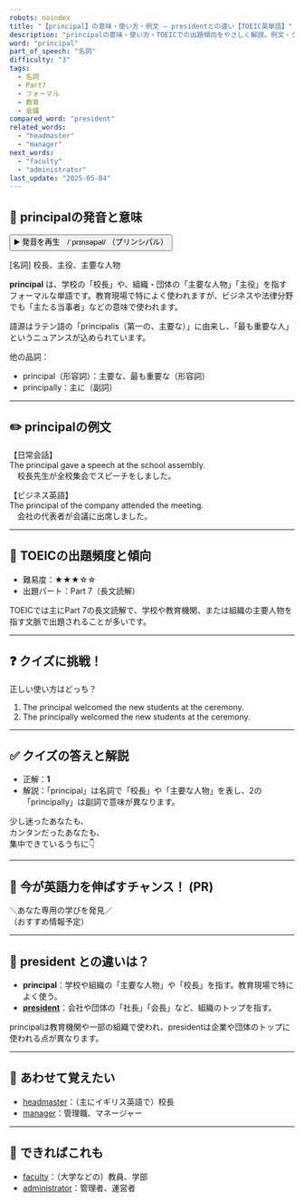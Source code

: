 ```yaml
---
robots: noindex
title: "【principal】の意味・使い方・例文 ― presidentとの違い【TOEIC英単語】"
description: "principalの意味・使い方・TOEICでの出題傾向をやさしく解説。例文・クイズ付きでpresidentとの違いもわかりやすく学べます。"
word: "principal"
part_of_speech: "名詞"
difficulty: "3"
tags:
  - 名詞
  - Part7
  - フォーマル
  - 教育
  - 会議
compared_word: "president"
related_words:
  - "headmaster"
  - "manager"
next_words:
  - "faculty"
  - "administrator"
last_update: "2025-05-04"
---
```


## 🔰 principalの発音と意味

<button class="play-audio" onclick="playTTS('principal')">
  <span class="play-audio-main">
    ▶️ 発音を再生　/ˈprɪnsəpəl/
  </span>
  <span class="play-audio-sub">
    （プリンシパル）
  </span>
</button>

[名詞] 校長、主役、主要な人物

**principal** は、学校の「校長」や、組織・団体の「主要な人物」「主役」を指すフォーマルな単語です。教育現場で特によく使われますが、ビジネスや法律分野でも「主たる当事者」などの意味で使われます。

語源はラテン語の「principalis（第一の、主要な）」に由来し、「最も重要な人」というニュアンスが込められています。

他の品詞：  
- principal（形容詞）：主要な、最も重要な（形容詞）
- principally：主に（副詞）

---

## ✏️ principalの例文

【日常会話】  
The principal gave a speech at the school assembly.  
　校長先生が全校集会でスピーチをしました。

【ビジネス英語】  
The principal of the company attended the meeting.  
　会社の代表者が会議に出席しました。

---

## 🎯 TOEICの出題頻度と傾向

- 難易度：★★★☆☆
- 出題パート：Part 7（長文読解）

TOEICでは主にPart 7の長文読解で、学校や教育機関、または組織の主要人物を指す文脈で出題されることが多いです。

---

## ❓ クイズに挑戦！

正しい使い方はどっち？

1. The principal welcomed the new students at the ceremony.  
2. The principally welcomed the new students at the ceremony.

---

## ✅ クイズの答えと解説

- 正解：**1**
- 解説：「principal」は名詞で「校長」や「主要な人物」を表し、2の「principally」は副詞で意味が異なります。

少し迷ったあなたも、  
カンタンだったあなたも、  
集中できているうちに👇️

---

## 🚀 今が英語力を伸ばすチャンス！ (PR)

<div class="info-center">
＼あなた専用の学びを発見／<br>  
（おすすめ情報予定）
</div>

---

## 🤔  president との違いは？

- **principal**：学校や組織の「主要な人物」や「校長」を指す。教育現場で特によく使う。
- **[president](/word/president)**：会社や団体の「社長」「会長」など、組織のトップを指す。

principalは教育機関や一部の組織で使われ、presidentは企業や団体のトップに使われる点が異なります。

---

## 🧩 あわせて覚えたい

- [headmaster](/word/headmaster)：（主にイギリス英語で）校長
- [manager](/word/manager)：管理職、マネージャー

---

## 📖 できればこれも

- [faculty](/word/faculty)：（大学などの）教員、学部
- [administrator](/word/administrator)：管理者、運営者

<!-- cvid: aid38_bid22 -->
